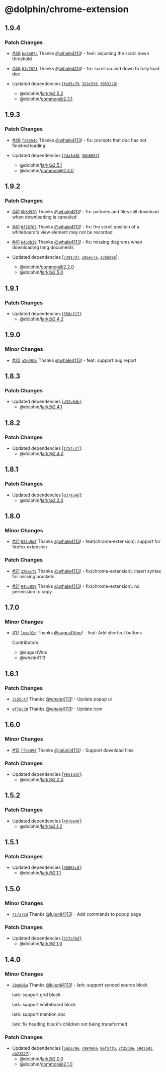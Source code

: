 # @dolphin/chrome-extension

## 1.9.4

### Patch Changes

- [#48](https://github.com/whale4113/cloud-document-converter/pull/48) [`be8407a`](https://github.com/whale4113/cloud-document-converter/commit/be8407a3b7f1c0c85b201d30fd789dfce789b189) Thanks [@whale4113](https://github.com/whale4113)! - feat: adjusting the scroll down threshold

- [#48](https://github.com/whale4113/cloud-document-converter/pull/48) [`61c702f`](https://github.com/whale4113/cloud-document-converter/commit/61c702f4438c13a39064ae12a11fee54a7740bb5) Thanks [@whale4113](https://github.com/whale4113)! - fix: scroll up and down to fully load doc

- Updated dependencies [[`fe95c79`](https://github.com/whale4113/cloud-document-converter/commit/fe95c793f2d18a6c66edeca217e367470f7d7e90), [`329c578`](https://github.com/whale4113/cloud-document-converter/commit/329c5782495519e583f417a4e5670253ffa86599), [`f053228`](https://github.com/whale4113/cloud-document-converter/commit/f053228ec2e1c55233d67f42da82c90727d8de33)]:
  - @dolphin/lark@2.5.2
  - @dolphin/common@2.3.1

## 1.9.3

### Patch Changes

- [#46](https://github.com/whale4113/cloud-document-converter/pull/46) [`f26454b`](https://github.com/whale4113/cloud-document-converter/commit/f26454ba3fb9c3ae4fd27dd17b1f261072cc9542) Thanks [@whale4113](https://github.com/whale4113)! - fix: prompts that doc has not finished loading

- Updated dependencies [[`2da3dd8`](https://github.com/whale4113/cloud-document-converter/commit/2da3dd84db3c48b00ad92fc29348dc617edfc24c), [`30b8082`](https://github.com/whale4113/cloud-document-converter/commit/30b8082634d96bbd03b32aa6e6e41371f8c6251b)]:
  - @dolphin/lark@2.5.1
  - @dolphin/common@2.3.0

## 1.9.2

### Patch Changes

- [#41](https://github.com/whale4113/cloud-document-converter/pull/41) [`8b6d9f0`](https://github.com/whale4113/cloud-document-converter/commit/8b6d9f0606ae413d485a48ed352f25fce920427e) Thanks [@whale4113](https://github.com/whale4113)! - fix: pictures and files still download when downloading is canceled

- [#41](https://github.com/whale4113/cloud-document-converter/pull/41) [`0f38763`](https://github.com/whale4113/cloud-document-converter/commit/0f3876318a389423c8bd1ad9ec7078d6a3a11484) Thanks [@whale4113](https://github.com/whale4113)! - fix: the scroll position of a whiteboard's view element may not be recorded

- [#41](https://github.com/whale4113/cloud-document-converter/pull/41) [`64b3b39`](https://github.com/whale4113/cloud-document-converter/commit/64b3b398bfe48bcbccdd71388e08788ce956d496) Thanks [@whale4113](https://github.com/whale4113)! - fix: missing diagrams when downloading long documents

- Updated dependencies [[`73917d7`](https://github.com/whale4113/cloud-document-converter/commit/73917d76bfbebb81729680b232ab5504bde724b2), [`586ec7a`](https://github.com/whale4113/cloud-document-converter/commit/586ec7a368e5c21da5b721563602fabb5ee4c494), [`13bb896`](https://github.com/whale4113/cloud-document-converter/commit/13bb896222f0e6fbc1ef27cbf8be87601d6184e9)]:
  - @dolphin/common@2.2.0
  - @dolphin/lark@2.5.0

## 1.9.1

### Patch Changes

- Updated dependencies [[`358cf17`](https://github.com/whale4113/cloud-document-converter/commit/358cf171d0371b1f0330a28d6d04286746003d40)]:
  - @dolphin/lark@2.4.2

## 1.9.0

### Minor Changes

- [#32](https://github.com/whale4113/cloud-document-converter/pull/32) [`a2e001d`](https://github.com/whale4113/cloud-document-converter/commit/a2e001da3307f83b5ae7f7b8dfcc3defde41f3ec) Thanks [@whale4113](https://github.com/whale4113)! - feat: support bug report

## 1.8.3

### Patch Changes

- Updated dependencies [[`d32c6db`](https://github.com/whale4113/cloud-document-converter/commit/d32c6db3ca15c81416faa03478e69dd5df5bc1f9)]:
  - @dolphin/lark@2.4.1

## 1.8.2

### Patch Changes

- Updated dependencies [[`1f5fc4f`](https://github.com/whale4113/cloud-document-converter/commit/1f5fc4f489db29f53c0381eec9fc3256ac40921a)]:
  - @dolphin/lark@2.4.0

## 1.8.1

### Patch Changes

- Updated dependencies [[`037a5eb`](https://github.com/whale4113/cloud-document-converter/commit/037a5eb0042b7309f3040c9e9233e4094470fcf6)]:
  - @dolphin/lark@2.3.0

## 1.8.0

### Minor Changes

- [#21](https://github.com/whale4113/cloud-document-converter/pull/21) [`034a9d8`](https://github.com/whale4113/cloud-document-converter/commit/034a9d81d2834d83919ef53077ad9221a1f70c89) Thanks [@whale4113](https://github.com/whale4113)! - feat(chrome-extension): support for firefox extension

### Patch Changes

- [#21](https://github.com/whale4113/cloud-document-converter/pull/21) [`326ec75`](https://github.com/whale4113/cloud-document-converter/commit/326ec75f233495449336919b78463c4259711baf) Thanks [@whale4113](https://github.com/whale4113)! - fix(chrome-extension): insert syntax for missing brackets

- [#21](https://github.com/whale4113/cloud-document-converter/pull/21) [`94bc859`](https://github.com/whale4113/cloud-document-converter/commit/94bc85967ca193f501aaa95274f77419bdb26064) Thanks [@whale4113](https://github.com/whale4113)! - fix(chrome-extension): no permission to copy

## 1.7.0

### Minor Changes

- [#17](https://github.com/whale4113/cloud-document-converter/pull/17) [`1eae92c`](https://github.com/whale4113/cloud-document-converter/commit/1eae92cbe49d9535998efde2903fe229ea60c641) Thanks [@augustVino](https://github.com/augustVino)! - feat: Add shortcut buttons

  Contributors:

  - @augustVino
  - @whale4113

## 1.6.1

### Patch Changes

- [`2155c47`](https://github.com/whale4113/cloud-document-converter/commit/2155c47951f74b6a86cf8e7a0e320a08b00730c9) Thanks [@whale4113](https://github.com/whale4113)! - Update popup ui

- [`ef7ec30`](https://github.com/whale4113/cloud-document-converter/commit/ef7ec302874445915ac9c2d9cd7b83a2a5e81ed5) Thanks [@whale4113](https://github.com/whale4113)! - Update icon

## 1.6.0

### Minor Changes

- [#12](https://github.com/lujunji4113/cloud-document-converter/pull/12) [`ffe4494`](https://github.com/lujunji4113/cloud-document-converter/commit/ffe44945f5b214ce83108a4991799823235d7a87) Thanks [@lujunji4113](https://github.com/lujunji4113)! - Support download files

### Patch Changes

- Updated dependencies [[`9651d35`](https://github.com/lujunji4113/cloud-document-converter/commit/9651d350577ae9e9196f3bd63c2452808ef8614c)]:
  - @dolphin/lark@2.2.0

## 1.5.2

### Patch Changes

- Updated dependencies [[`4078a48`](https://github.com/lujunji4113/cloud-document-converter/commit/4078a48a07b607f9e116c04ac99820b402c4b1c0)]:
  - @dolphin/lark@2.1.2

## 1.5.1

### Patch Changes

- Updated dependencies [[`30061c0`](https://github.com/lujunji4113/cloud-document-converter/commit/30061c04642d16f44714c8590253fc0b26b91779)]:
  - @dolphin/lark@2.1.1

## 1.5.0

### Minor Changes

- [`417a7bd`](https://github.com/lujunji4113/cloud-document-converter/commit/417a7bde506723a25e80e2be2168ce891794cfb1) Thanks [@lujunji4113](https://github.com/lujunji4113)! - Add commands to popup page

### Patch Changes

- Updated dependencies [[`417a7bd`](https://github.com/lujunji4113/cloud-document-converter/commit/417a7bde506723a25e80e2be2168ce891794cfb1)]:
  - @dolphin/lark@2.1.0

## 1.4.0

### Minor Changes

- [`28a806a`](https://github.com/lujunji4113/dolphin/commit/28a806a4bcb19a10fb489d937e54287cdb62d832) Thanks [@lujunji4113](https://github.com/lujunji4113)! - lark: support synced source block

  lark: support grid block

  lark: support whiteboard block

  lark: support mention doc

  lark: fix heading block's children not being transformed

### Patch Changes

- Updated dependencies [[`56bac96`](https://github.com/lujunji4113/dolphin/commit/56bac963d50212144a76b84c2d75ff24f60413c8), [`c98460a`](https://github.com/lujunji4113/dolphin/commit/c98460a01bc1aa5cff5ce22b27710213d2b00a35), [`9ef5ff5`](https://github.com/lujunji4113/dolphin/commit/9ef5ff5a2714bec43110ca980dc6ee6a6a26f426), [`2f25b0e`](https://github.com/lujunji4113/dolphin/commit/2f25b0e45a057432196f7b659018671b35cf585d), [`594a593`](https://github.com/lujunji4113/dolphin/commit/594a5937a68d0cdd57525374d82ba86af924cce3), [`eb21827`](https://github.com/lujunji4113/dolphin/commit/eb2182751da92acb231551215e119710df5c0b9c)]:
  - @dolphin/lark@2.0.0
  - @dolphin/common@2.1.0
